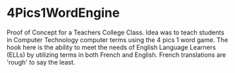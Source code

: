 # 4Pics1WordEngine
Proof of Concept for a Teachers College Class. Idea was to teach students in Computer Technology computer terms using the 4 pics 1 word game. The hook here is the ability to meet the needs of English Language Learners (ELLs) by utilizing terms in both French and English. French translations are 'rough' to say the least.
